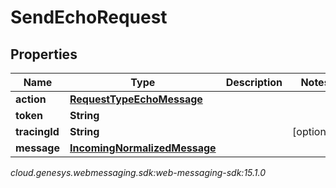 # SendEchoRequest


## Properties

| Name | Type | Description | Notes |
| ------------ | ------------- | ------------- | ------------- |
| **action** | [**RequestTypeEchoMessage**](RequestTypeEchoMessage) |  |  |
| **token** | **String** |  |  |
| **tracingId** | **String** |  |  [optional] |
| **message** | [**IncomingNormalizedMessage**](IncomingNormalizedMessage) |  |  |




_cloud.genesys.webmessaging.sdk:web-messaging-sdk:15.1.0_
